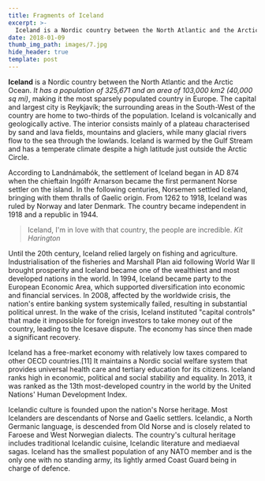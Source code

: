 ```yaml
---
title: Fragments of Iceland
excerpt: >-
  Iceland is a Nordic country between the North Atlantic and the Arctic Ocean. It has a population of 325,671 and an area of 103,000 km2 (40,000 sq mi), making it the most sparsely populated country in Europe.
date: 2018-01-09
thumb_img_path: images/7.jpg
hide_header: true
template: post
---
```


<strong>Iceland</strong> is a Nordic country between the North Atlantic and the Arctic Ocean. <em>It has a population of 325,671 and an area of 103,000 km2 (40,000 sq mi)</em>, making it the most sparsely populated country in Europe. The capital and largest city is Reykjavík; the surrounding areas in the South-West of the country are home to two-thirds of the population. Iceland is volcanically and geologically active. The interior consists mainly of a plateau characterised by sand and lava fields, mountains and glaciers, while many glacial rivers flow to the sea through the lowlands. Iceland is warmed by the Gulf Stream and has a temperate climate despite a high latitude just outside the Arctic Circle.

According to Landnámabók, the settlement of Iceland began in AD 874 when the chieftain Ingólfr Arnarson became the first permanent Norse settler on the island. In the following centuries, Norsemen settled Iceland, bringing with them thralls of Gaelic origin. From 1262 to 1918, Iceland was ruled by Norway and later Denmark. The country became independent in 1918 and a republic in 1944.

> Iceland, I'm in love with that country, the people are incredible. <cite>Kit Harington</cite>

Until the 20th century, Iceland relied largely on fishing and agriculture. Industrialisation of the fisheries and Marshall Plan aid following World War II brought prosperity and Iceland became one of the wealthiest and most developed nations in the world. In 1994, Iceland became party to the European Economic Area, which supported diversification into economic and financial services. In 2008, affected by the worldwide crisis, the nation's entire banking system systemically failed, resulting in substantial political unrest. In the wake of the crisis, Iceland instituted "capital controls" that made it impossible for foreign investors to take money out of the country, leading to the Icesave dispute. The economy has since then made a significant recovery.

Iceland has a free-market economy with relatively low taxes compared to other OECD countries.[11] It maintains a Nordic social welfare system that provides universal health care and tertiary education for its citizens. Iceland ranks high in economic, political and social stability and equality. In 2013, it was ranked as the 13th most-developed country in the world by the United Nations' Human Development Index.

Icelandic culture is founded upon the nation's Norse heritage. Most Icelanders are descendants of Norse and Gaelic settlers. Icelandic, a North Germanic language, is descended from Old Norse and is closely related to Faroese and West Norwegian dialects. The country's cultural heritage includes traditional Icelandic cuisine, Icelandic literature and mediaeval sagas. Iceland has the smallest population of any NATO member and is the only one with no standing army, its lightly armed Coast Guard being in charge of defence.

